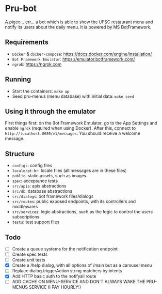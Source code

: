 # Pru-bot

A pigeo... err... a bot which is able to show the UFSC restaurant menu and
notify its users about the daily menu. It is powered by MS BotFramework.

## Requirements

- `Docker` & `docker-compose`: https://docs.docker.com/engine/installation/
- `Bot Framework Emulator`: https://emulator.botframework.com/
- `ngrok`: https://ngrok.com

## Running

- Start the containers: `make up`
- Seed pru-menus (menu database) with initial data: `make seed`

## Using it through the emulator

First things first: on the Bot Framework Emulator, go to the App Settings
and enable `ngrok` (required when using Docker). After this, connect to
`http://localhost:8080/v1/messages`. You should receive a welcome message.

## Structure

- `configs`: config files
- `locale/pt-br`: locale files (all messages are in these files)
- `public`: static assets, such as images
- `spec`: acceptance tests
- `src/apis`: apis abstractions
- `src/db`: database abstractions
- `src/dialogs`: bot framework files/dialogs
- `src/routes`: public exposed endpoints, with its controllers and middlewares
- `src/services`: logic abstractions, such as the logic to control the users subscriptions
- `tests`: test support files

## Todo

- [ ] Create a queue systems for the notification endpoint
- [ ] Create spec tests
- [ ] Create unit tests
- [x] Create a /help dialog, with all options of /main but as a carousel menu
- [ ] Replace dialog.triggerAction string matchers by intents
- [x] Add HTTP basic auth to the notifyall route
- [ ] ADD CACHE ON MENU-SERVICE AND DON'T ALWAYS WAKE THE PRU-MENUS SERVICE (I PAY HOURLY!)
